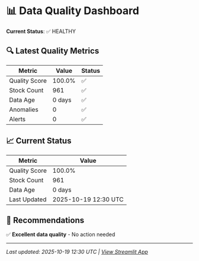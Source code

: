 # 📊 Data Quality Dashboard

**Current Status**: ✅ HEALTHY

## 🔍 Latest Quality Metrics

| Metric | Value | Status |
|--------|-------|--------|
| Quality Score | 100.0% | ✅ |
| Stock Count | 961 | ✅ |
| Data Age | 0 days | ✅ |
| Anomalies | 0 | ✅ |
| Alerts | 0 | ✅ |


## 📈 Current Status

| Metric | Value |
|--------|-------|
| Quality Score | 100.0% |
| Stock Count | 961 |
| Data Age | 0 days |
| Last Updated | 2025-10-19 12:30 UTC |

## 🎯 Recommendations

✅ **Excellent data quality** - No action needed


---
*Last updated: 2025-10-19 12:30 UTC | [View Streamlit App](https://modernmagicformula.streamlit.app)*
